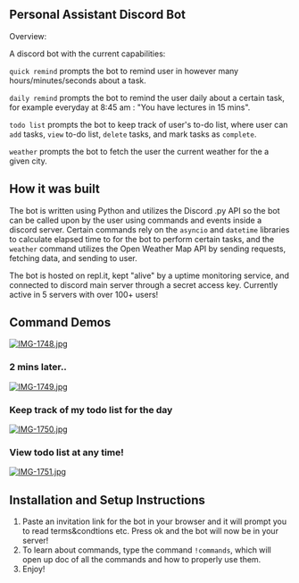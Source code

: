 ## Personal Assistant Discord Bot

Overview:

A discord bot with the current capabilities: 

`quick remind` prompts the bot to remind user in however many hours/minutes/seconds about a task. 

`daily remind` prompts the bot to remind the user daily about a certain task, for example everyday at 8:45 am : "You have lectures in 15 mins".

`todo list` prompts the bot to keep track of user's to-do list, where user can `add` tasks, `view` to-do list, `delete` tasks, and mark tasks as `complete`. 

`weather` prompts the bot to fetch the user the current weather for the a given city.

## How it was built

The bot is written using Python and utilizes the Discord .py API so the bot can be called upon by the user using commands and events inside a discord server. Certain commands rely on the `asyncio` and `datetime` libraries to calculate elapsed time to for the bot to perform certain tasks, and the `weather` command utilizes the Open Weather Map API by sending requests, fetching data, and sending to user. 

The bot is hosted on repl.it, kept "alive" by a uptime monitoring service, and connected to discord main server through a secret access key. Currently active in 5 servers with over 100+ users!


## Command Demos
[![IMG-1748.jpg](https://i.postimg.cc/RFWKcNsh/IMG-1748.jpg)](https://postimg.cc/LYMJS6MF)

### 2 mins later..
[![IMG-1749.jpg](https://i.postimg.cc/6phrws4W/IMG-1749.jpg)](https://postimg.cc/yDkgXbTt)

### Keep track of my todo list for the day
[![IMG-1750.jpg](https://i.postimg.cc/Vsj52qC1/IMG-1750.jpg)](https://postimg.cc/Hjkpy7zP)

### View todo list at any time!
[![IMG-1751.jpg](https://i.postimg.cc/x8Rf8Pvz/IMG-1751.jpg)](https://postimg.cc/rRDXYxYV)


## Installation and Setup Instructions

1. Paste an invitation link for the bot in your browser and it will prompt you to read terms&condtions etc. Press ok and the bot will now be in your server!
2. To learn about commands, type the command `!commands`, which will open up doc of all the commands and how to properly use them.
3. Enjoy!